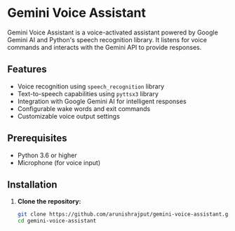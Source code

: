 # Gemini Voice Assistant

Gemini Voice Assistant is a voice-activated assistant powered by Google Gemini AI and Python's speech recognition library. It listens for voice commands and interacts with the Gemini API to provide responses.

## Features

- Voice recognition using `speech_recognition` library
- Text-to-speech capabilities using `pyttsx3` library
- Integration with Google Gemini AI for intelligent responses
- Configurable wake words and exit commands
- Customizable voice output settings

## Prerequisites

- Python 3.6 or higher
- Microphone (for voice input)

## Installation

1. **Clone the repository:**

   ```bash
   git clone https://github.com/arunishrajput/gemini-voice-assistant.git
   cd gemini-voice-assistant
   ```
